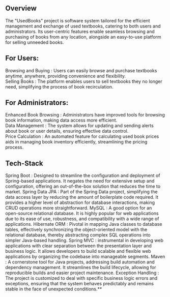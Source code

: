 ## Overview 
The "UsedBooks" project is software system tailored for the efficient management and exchange of used textbooks, catering to both users and administrators. 
Its user-centric features enable seamless browsing and purchasing of books from any location, alongside an easy-to-use platform for selling unneeded books.

## For Users:

Browsing and Buying : Users can easily browse and purchase textbooks anytime, anywhere, providing convenience and flexibility.  
Selling Books : The platform enables users to sell textbooks they no longer need, simplifying the process of book recirculation.  

## For Administrators:

Enhanced Book Browsing : Administrators have improved tools for browsing book information, making data access more efficient.  
Data Management : The system allows for updating and sending alerts about book or user details, ensuring effective data control.  
Price Calculation : An automated feature for calculating used book prices aids in managing book inventory efficiently, streamlining the pricing process.  

## Tech-Stack

Spring Boot : Designed to streamline the configuration and deployment of Spring-based applications. It negates the need for extensive setup and configuration, offering an out-of-the-box solution
that reduces the time to market.
Spring Data JPA : Part of the Spring Data project, simplifying the data access layer by reducing the amount of boilerplate code required. It provides a higher level of abstraction for database interactions,
making CRUD operations more straightforward.
MySQL : A good option for an open-source relational database. It is highly popular for web applications due to its ease of use, robustness, and compatibility with a wide range of applications.
Hibernate ORM : Pivotal in mapping Java classes to database tables, effectively synchronizing the object-oriented model with the relational database, thereby abstracting complex SQL operations into 
simpler Java-based handling.
Spring MVC : instrumental in developing web applications with clear separation between the presentation layer and business logic. It allows developers to build scalable and flexible web applications
by organizing the codebase into manageable segments.
Maven : A cornerstone tool for Java projects, addressing build automation and dependency management. It streamlines the build lifecycle, allowing for reproducible builds and easier project maintenance.
Exception Handling : The project is customized to deal with specific business logic errors and exceptions, ensuring that the system behaves predictably and remains stable in the face of unexpected conditions.**
